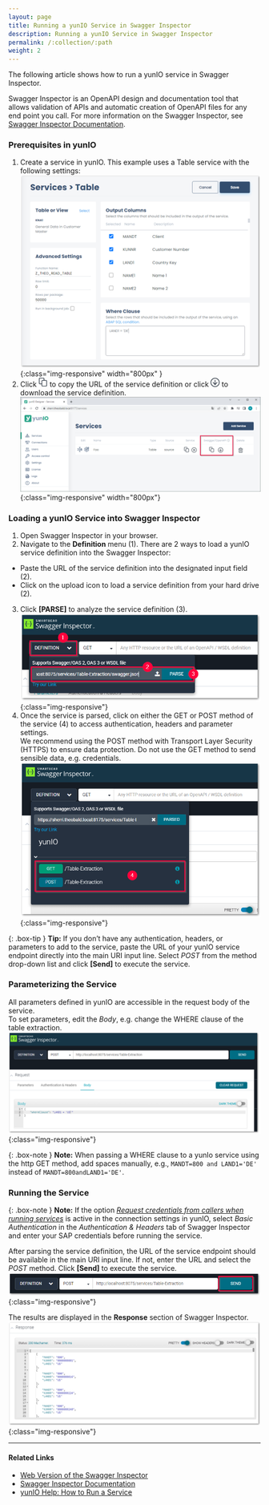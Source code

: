 ```yaml
---
layout: page
title: Running a yunIO Service in Swagger Inspector
description: Running a yunIO Service in Swagger Inspector
permalink: /:collection/:path
weight: 2
---
```


The following article shows how to run a yunIO service in Swagger Inspector.

Swagger Inspector is an OpenAPI design and documentation tool that allows validation of APIs and automatic creation of OpenAPI files for any end point you call.
For more information on the Swagger Inspector, see [Swagger Inspector Documentation](https://swagger.io/docs/swagger-inspector/how-to-use-swagger-inspector/).

### Prerequisites in yunIO

1. Create a service in yunIO. This example uses a Table service with the following settings:<br>
![Table-Extraction](/img/contents/yunio/table-settings.png){:class="img-responsive" width="800px" }
2. Click ![copy-URL](/img/contents/yunio/copyURL.png) to copy the URL of the service definition or click ![download-file](/img/contents/yunio/download.png) to download the service definition.<br>
![yunio-Services](/img/contents/yunio/yunio-run-services.png){:class="img-responsive" width="800px"}

### Loading a yunIO Service into Swagger Inspector

1. Open Swagger Inspector in your browser.
2. Navigate to the **Definition** menu (1). There are 2 ways to load a yunIO service definition into the Swagger Inspector:<br>
- Paste the URL of the service definition into the designated input field (2).
- Click on the upload icon to load a service definition from your hard drive (2).
3. Click **[PARSE]** to analyze the service definition (3).<br>
![Swagger-Inspector-Load-Service-1](/img/contents/yunio/swagger-inspector-load.png){:class="img-responsive"}
4. Once the service is parsed, click on either the GET or POST method of the service (4) to access authentication, headers and parameter settings.<br>
We recommend using the POST method with Transport Layer Security (HTTPS) to ensure data protection. 
Do not use the GET method to send sensible data, e.g. credentials.<br>
![Swagger-Inspector-Load-Service-2](/img/contents/yunio/swagger-inspector-load-body.png){:class="img-responsive"}

{: .box-tip }
**Tip:** If you don’t have any authentication, headers, or parameters to add to the service, paste the URL of your yunIO service endpoint directly into the main URI input line.
Select *POST* from the method drop-down list and click **[Send]** to execute the service.

### Parameterizing the Service

All parameters defined in yunIO are accessible in the request body of the service. <br>
To set parameters, edit the *Body*, e.g. change the WHERE clause of the table extraction. <br>
![Swagger-Inspector](/img/contents/yunio/swagger-inspector.png){:class="img-responsive"}

{: .box-note }
**Note:** When passing a WHERE clause to a yunIo service using the http GET method, add spaces manually, e.g., `MANDT=800 and LAND1='DE'` instead of `MANDT=800andLAND1='DE'`.

### Running the Service

{: .box-note }
**Note:** If the option [*Request credentials from callers when running services*](https://help.theobald-software.com/en/yunio/sap-connection#authentication) is active in the connection settings in yunIO, select *Basic Authentication* in the *Authentication & Headers* tab of Swagger Inspector and enter your SAP credentials before running the service.

After parsing the service definition, the URL of the service endpoint should be available in the main URI input line.
If not, enter the URL and select the *POST* method. 
Click **[Send]** to execute the service.<br>
![Swagger-Inspector](/img/contents/yunio/swagger-inspector-run.png){:class="img-responsive"}

The results are displayed in the **Response** section of Swagger Inspector.
![Swagger-Inspector-Results](/img/contents/yunio/swagger-inspector-results.png){:class="img-responsive"}


******

#### Related Links
- [Web Version of the Swagger Inspector](https://inspector.swagger.io/builder)
- [Swagger Inspector Documentation](https://swagger.io/docs/swagger-inspector/how-to-use-swagger-inspector/)
- [yunIO Help: How to Run a Service](https://help.theobald-software.com/en/yunio#how-to-run-a-service)